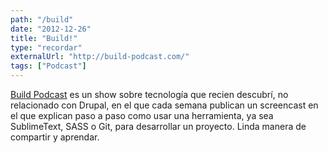 ```yaml
---
path: "/build"
date: "2012-12-26"
title: "Build!"
type: "recordar"
externalUrl: "http://build-podcast.com/"
tags: ["Podcast"]
---
```


[Build Podcast](http://build-podcast.com/) es un show sobre tecnología que recien descubrí, no relacionado con Drupal, en el que cada semana publican un screencast en el que explican paso a paso como usar una herramienta, ya sea SublimeText, SASS o Git, para desarrollar un proyecto. Linda manera de compartir y aprendar.
